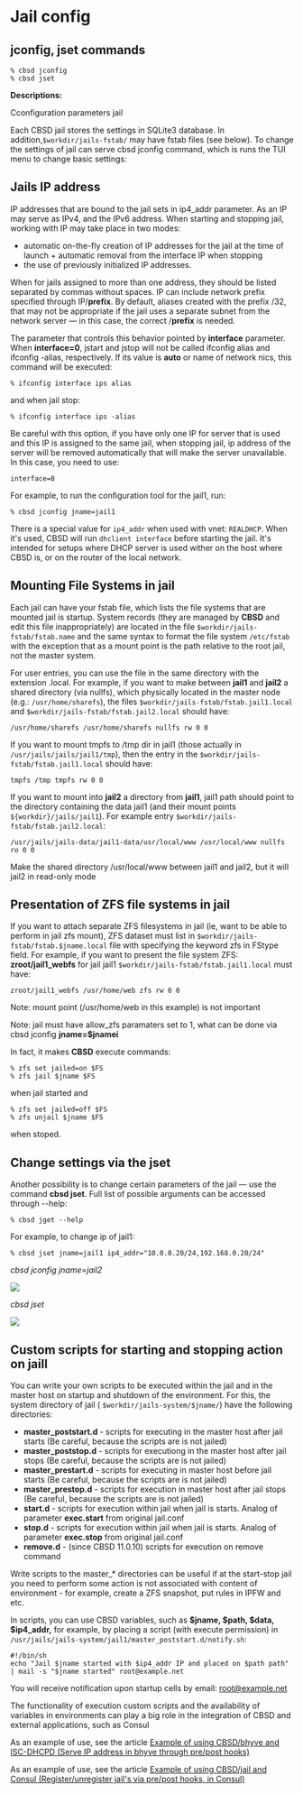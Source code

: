# Jail config

## jconfig, jset commands

```
% cbsd jconfig
% cbsd jset
```

**Descriptions:**

Cconfiguration parameters jail

Each CBSD jail stores the settings in SQLite3 database. In addition,`$workdir/jails-fstab/` may have fstab files (see below). To change the settings of jail can serve cbsd jconfig command, which is runs the TUI menu to change basic settings:

## Jails IP address

IP addresses that are bound to the jail sets in ip4_addr parameter. As an IP may serve as IPv4, and the IPv6 address. When starting and stopping jail, working with IP may take place in two modes:

* automatic on-the-fly creation of IP addresses for the jail at the time of launch + automatic removal from the interface IP when stopping
* the use of previously initialized IP addresses.

When for jails assigned to more than one address, they should be listed separated by commas without spaces. IP can include network prefix specified through IP/**prefix**. By default, aliases created with the prefix /32, that may not be appropriate if the jail uses a separate subnet from the network server — in this case, the correct /**prefix** is needed.

The parameter that controls this behavior pointed by **interface** parameter. When **interface=0**, jstart and jstop will not be called ifconfig alias and ifconfig -alias, respectively. If its value is **auto** or name of network nics, this command will be executed:

```
% ifconfig interface ips alias
```
and when jail stop:

```
% ifconfig interface ips -alias
```
Be careful with this option, if you have only one IP for server that is used and this IP is assigned to the same jail, when stopping jail, ip address of the server will be removed automatically that will make the server unavailable. In this case, you need to use:

```
interface=0
```

For example, to run the configuration tool for the jail1, run:

```
% cbsd jconfig jname=jail1
```
There is a special value for `ip4_addr` when used with vnet: `REALDHCP`. When it's used, CBSD will run `dhclient interface` before starting the jail. It's intended for setups where DHCP server is used wither on the host where CBSD is, or on the router of the local network.

## Mounting File Systems in jail

Each jail can have your fstab file, which lists the file systems that are mounted jail is startup. System records (they are managed by **CBSD** and edit this file inappropriately) are located in the file `$workdir/jails-fstab/fstab.name` and the same syntax to format the file system `/etc/fstab` with the exception that as a mount point is the path relative to the root jail, not the master system.

For user entries, you can use the file in the same directory with the extension .local. For example, if you want to make between **jail1** and **jail2** a shared directory (via nullfs), which physically located in the master node (e.g.: `/usr/home/sharefs`), the files `$workdir/jails-fstab/fstab.jail1.local` and `$workdir/jails-fstab/fstab.jail2.local` should have:

```
/usr/home/sharefs /usr/home/sharefs nullfs rw 0 0
```
If you want to mount tmpfs to /tmp dir in jail1 (those actually in `/usr/jails/jails/jail1/tmp`), then the entry in the `$workdir/jails-fstab/fstab.jail1.local` should have:

```
tmpfs /tmp tmpfs rw 0 0
```
If you want to mount into **jail2** a directory from **jail1**, jail1 path should point to the directory containing the data jail1 (and their mount points `${workdir}/jails/jail1`). For example entry `$workdir/jails-fstab/fstab.jail2.local`:

```
/usr/jails/jails-data/jail1-data/usr/local/www /usr/local/www nullfs ro 0 0
```

Make the shared directory /usr/local/www between jail1 and jail2, but it will jail2 in read-only mode

## Presentation of ZFS file systems in jail

If you want to attach separate ZFS filesystems in jail (ie, want to be able to perform in jail zfs mount), ZFS dataset must list in `$workdir/jails-fstab/fstab.$jname.local` file with specifying the keyword zfs in FStype field. For example, if you want to present the file system ZFS: **zroot/jail1_webfs** for jail jail1 `$workdir/jails-fstab/fstab.jail1.local` must have:

```
zroot/jail1_webfs /usr/home/web zfs rw 0 0
```

Note: mount point (/usr/home/web in this example) is not important

Note: jail must have allow_zfs paramaters set to 1, what can be done via cbsd jconfig **jname=$jnamei**

In fact, it makes **CBSD** execute commands:

```
% zfs set jailed=on $FS
% zfs jail $jname $FS
```
when jail started and

```
% zfs set jailed=off $FS
% zfs unjail $jname $FS
```
when stoped.

## Change settings via the jset

Another possibility is to change certain parameters of the jail — use the command **cbsd jset**. Full list of possible arguments can be accessed through --help:

```
% cbsd jget --help
```
For example, to change ip of jail1:

```
% cbsd jset jname=jail1 ip4_addr="10.0.0.20/24,192.168.0.20/24"
```
*cbsd jconfig jname=jail2*

![](/img/jconfig1.png)

*cbsd jset*

![](/img/jconfig2.png)

## Custom scripts for starting and stopping action on jailI

You can write your own scripts to be executed within the jail and in the master host on startup and shutdown of the environment. For this, the system directory of jail ( `$workdir/jails-system/$jname/`) have the following directories:


*  **master_poststart.d** - scripts for executing in the master host after jail starts (Be careful, because the scripts are is not jailed)
*  **master_poststop.d** - scripts for executiong in the master host after jail stops (Be careful, because the scripts are is not jailed)
*  **master_prestart.d** - scripts for executing in master host before jail starts (Be careful, because the scripts are is not jailed)
*  **master_prestop.d** - scripts for execution in master host after jail stops (Be careful, because the scripts are is not jailed)
*  **start.d** - scripts for execution within jail when jail is starts. Analog of parameter **exec.start** from original jail.conf
*  **stop.d** - scripts for execution within jail when jail is starts. Analog of parameter **exec.stop** from original jail.conf
*  **remove.d** - (since CBSD 11.0.10) scripts for execution on remove command

Write scripts to the master_\* directories can be useful if at the start-stop jail you need to perform some action is not associated with content of environment - for example, create a ZFS snapshot, put rules in IPFW and etc.

In scripts, you can use CBSD variables, such as **$jname, $path, $data, $ip4_addr,** for example, by placing a script (with execute permission) in `/usr/jails/jails-system/jail1/master_poststart.d/notify.sh`:

```
#!/bin/sh
echo "Jail $jname started with $ip4_addr IP and placed on $path path" | mail -s "$jname started" root@example.net
```
You will receive notification upon startup cells by email: root@example.net

The functionality of execution custom scripts and the availability of variables in environments can play a big role in the integration of CBSD and external applications, such as Consul

As an example of use, see the article [Example of using CBSD/bhyve and ISC-DHCPD (Serve IP address in bhyve through pre/post hooks)](../bhyve/Virtual-Machine-Configuring.md)

As an example of use, see the article [Example of using CBSD/jail and Consul (Register/unregister jail's via pre/post hooks, in Consul)](../bhyve/Virtual-Machine-Configuring.md)


